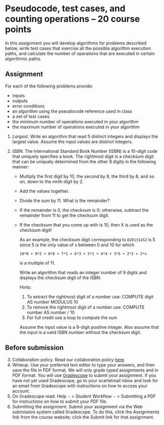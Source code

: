 # Pseudocode, test cases, and counting operations – 20 course points

In this assignment you will develop algorithms for problems described below, write test cases that exercise all the possible algorithm execution paths, and calculate the number of operations that are executed in certain algorithmic paths.

## Assignment

For each of the following problems provide:

-  inputs
-  outputs
-  error conditions
-  an algorithm using the pseudocode reference used in class
-  a set of test cases
-  the minimum number of operations executed in your algorithm
-  the maximum number of operations executed in your algorithm

1. _Largest_. Write an algorithm that read 5 distinct integers and displays the largest value. Assume the input values are distinct integers.
2. _ISBN_. The International Standard Book Number (ISBN) is a 10-digit code that uniquely specifies a book. The rightmost digit is a checksum digit that can be uniquely determined from the other 9 digits in the following manner:

   -  Multiply the first digit by 10, the second by 9, the third by 8, and so on, down to the ninth digit by 2.
   -  Add the values together.
   -  Divide the sum by 11. What is the remainder?
   -  If the remainder is 0, the checksum is 0; otherwise, subtract the remainder from 11 to get the checksum digit.
   -  If the checksum that you come up with is 10, then X is used as the checksum digit!

      As an example, the checksum digit corresponding to `020131452` is 5 since 5 is the only value of x between 0 and 10 for which

      ```
      10*0 + 9*2 + 8*0 + 7*1 + 6*3 + 5*1 + 4*4 + 3*5 + 2*2 + 1*x
      ```

      is a multiple of 11.

      Write an algorithm that reads an integer number of 9 digits and displays the checksum digit of the ISBN.

      Hints:

      1. To extract the rightmost digit of a number use: COMPUTE digit AS number MODULUS 10
      2. To remove the rightmost digit of a number use: COMPUTE number AS number / 10
      3. For full credit use a loop to compute the sum

      Assume the input value is a 9-digit positive integer. Also assume that the input is a valid ISBN number without the checksum digit.

## Before submission

3. Collaboration policy. Read our collaboration policy [here](https://introcs.cs.rutgers.edu/#academic-integrity).
4. Writeup. Use your preferred text editor to type your answers, and then save the file in PDF format. We will only grade typed assignments and in PDF format. You will use [Gradescope](https://www.gradescope.com/) to submit your assignment. If you have not yet used Gradescope, go to your scarletmail inbox and look for an email from Gradescope with instructions on how to access your account.
5. On Gradescope read. Help − > Student Workflow − > Submitting a PDF for instructions on how to submit your PDF file.
6. Submitting the assignment. Submit your assignment via the Web submission system called Gradescope. To do this, click the Assignments link from the course website; click the Submit link for that assignment.
